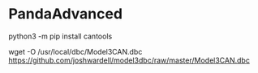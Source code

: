 # PandaAdvanced

python3 -m pip install cantools

wget -O /usr/local/dbc/Model3CAN.dbc https://github.com/joshwardell/model3dbc/raw/master/Model3CAN.dbc
